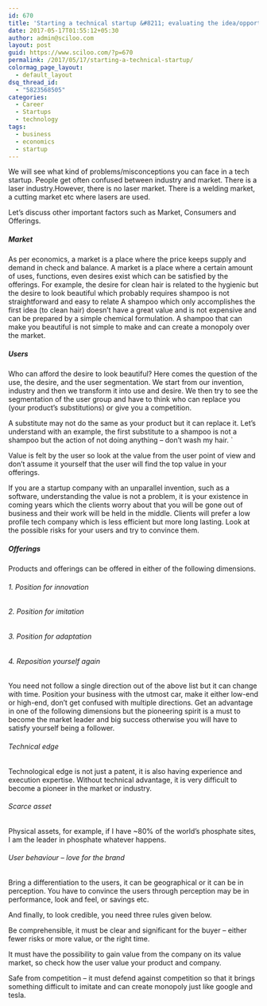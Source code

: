 ```yaml
---
id: 670
title: 'Starting a technical startup &#8211; evaluating the idea/opportunity'
date: 2017-05-17T01:55:12+05:30
author: admin@sciloo.com
layout: post
guid: https://www.sciloo.com/?p=670
permalink: /2017/05/17/starting-a-technical-startup/
colormag_page_layout:
  - default_layout
dsq_thread_id:
  - "5823568505"
categories:
  - Career
  - Startups
  - technology
tags:
  - business
  - economics
  - startup
---
```

We will see what kind of problems/misconceptions you can face in a tech startup. People get often confused between industry and market. There is a laser industry.However, there is no laser market. There is a welding market, a cutting market etc where lasers are used.

Let&#8217;s discuss other important factors such as Market, Consumers and Offerings.

##### Market

As per economics, a market is a place where the price keeps supply and demand in check and balance. A market is a place where a certain amount of uses, functions, even desires exist which can be satisfied by the offerings. For example, the desire for clean hair is related to the hygienic but the desire to look beautiful which probably requires shampoo is not straightforward and easy to relate A shampoo which only accomplishes the first idea (to clean hair) doesn&#8217;t have a great value and is not expensive and can be prepared by a simple chemical formulation. A shampoo that can make you beautiful is not simple to make and can create a monopoly over the market.

##### Users

Who can afford the desire to look beautiful? Here comes the question of the use, the desire, and the user segmentation. We start from our invention, industry and then we transform it into use and desire. We then try to see the segmentation of the user group and have to think who can replace you (your product&#8217;s substitutions) or give you a competition.

A substitute may not do the same as your product but it can replace it. Let&#8217;s understand with an example, the first substitute to a shampoo is not a shampoo but the action of not doing anything &#8211; don&#8217;t wash my hair. \`

Value is felt by the user so look at the value from the user point of view and don&#8217;t assume it yourself that the user will find the top value in your offerings.

If you are a startup company with an unparallel invention, such as a software, understanding the value is not a problem, it is your existence in coming years which the clients worry about that you will be gone out of business and their work will be held in the middle. Clients will prefer a low profile tech company which is less efficient but more long lasting. Look at the possible risks for your users and try to convince them.

##### Offerings

Products and offerings can be offered in either of the following dimensions.

###### 1. Position for innovation

###### 2. Position for imitation

###### 3. Position for adaptation

###### 4. Reposition yourself again

You need not follow a single direction out of the above list but it can change with time. Position your business with the utmost car, make it either low-end or high-end, don&#8217;t get confused with multiple directions. Get an advantage in one of the following dimensions but the pioneering spirit is a must to become the market leader and big success otherwise you will have to satisfy yourself being a follower.

###### Technical edge

Technological edge is not just a patent, it is also having experience and execution expertise. Without technical advantage, it is very difficult to become a pioneer in the market or industry.

###### Scarce asset

Physical assets, for example, if I have ~80% of the world&#8217;s phosphate sites, I am the leader in phosphate whatever happens.

###### User behaviour &#8211; love for the brand

Bring a differentiation to the users, it can be geographical or it can be in perception. You have to convince the users through perception may be in performance, look and feel, or savings etc.

And finally, to look credible, you need three rules given below.

Be comprehensible, it must be clear and significant for the buyer &#8211; either fewer risks or more value, or the right time.

It must have the possibility to gain value from the company on its value market, so check how the user value your product and company.

Safe from competition &#8211; it must defend against competition so that it brings something difficult to imitate and can create monopoly just like google and tesla.